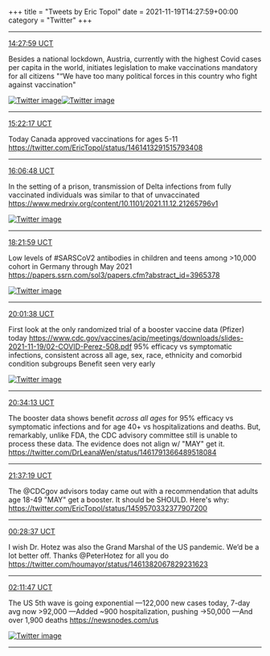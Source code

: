 +++
title = "Tweets by Eric Topol" 
date = 2021-11-19T14:27:59+00:00
category = "Twitter"
+++


---

<a href="https://twitter.com/erictopol/status/1461702799369011201" target="_blank" rel="noreferer">14:27:59 UCT</a>

Besides a national lockdown, Austria, currently with the highest Covid cases per capita in the world, initiates legislation to make vaccinations mandatory for all citizens
"“We have too many political forces in this country who fight against vaccination" 

<a href="FEkBishUcAIA9ve.jpg"  ><img src="FEkBishUcAIA9ve.jpg" alt="Twitter image" ></img></a><a href="FEkC0KeVQAU1hQu.jpg"  ><img src="FEkC0KeVQAU1hQu.jpg" alt="Twitter image" ></img></a>

---

<a href="https://twitter.com/erictopol/status/1461716467221557251" target="_blank" rel="noreferer">15:22:17 UCT</a>

Today Canada approved vaccinations for ages 5-11 https://twitter.com/EricTopol/status/1461413291515793408



---

<a href="https://twitter.com/erictopol/status/1461727670895472641" target="_blank" rel="noreferer">16:06:48 UCT</a>

In the setting of a prison, transmission of Delta infections from fully vaccinated individuals was similar to that of unvaccinated 
https://www.medrxiv.org/content/10.1101/2021.11.12.21265796v1 

<a href="FEkZEMnVgAgJAiB.jpg"  ><img src="FEkZEMnVgAgJAiB.jpg" alt="Twitter image" ></img></a>

---

<a href="https://twitter.com/erictopol/status/1461761689674665985" target="_blank" rel="noreferer">18:21:59 UCT</a>

Low levels of #SARSCoV2 antibodies in children and teens among &gt;10,000 cohort in Germany through May 2021 https://papers.ssrn.com/sol3/papers.cfm?abstract_id=3965378 

<a href="FEkz47AVEAIlRnc.jpg"  ><img src="FEkz47AVEAIlRnc.jpg" alt="Twitter image" ></img></a>

---

<a href="https://twitter.com/erictopol/status/1461786768131465219" target="_blank" rel="noreferer">20:01:38 UCT</a>

First look at the only randomized trial of a booster vaccine data (Pfizer) today https://www.cdc.gov/vaccines/acip/meetings/downloads/slides-2021-11-19/02-COVID-Perez-508.pdf
95% efficacy vs symptomatic infections, consistent across all age, sex, race, ethnicity and comorbid condition subgroups 
Benefit seen very early 

<a href="FElO2f-VIAMvRaB.jpg"  ><img src="FElO2f-VIAMvRaB.jpg" alt="Twitter image" ></img></a>

---

<a href="https://twitter.com/erictopol/status/1461794967874068489" target="_blank" rel="noreferer">20:34:13 UCT</a>

The booster data shows benefit *across all ages* for 95% efficacy vs symptomatic infections and for age 40+ vs hospitalizations and deaths. But, remarkably,  unlike FDA, the CDC advisory committee still is unable to process these data.
The evidence does not align w/ "MAY" get it. https://twitter.com/DrLeanaWen/status/1461791366489518084



---

<a href="https://twitter.com/erictopol/status/1461810844854018050" target="_blank" rel="noreferer">21:37:19 UCT</a>

The @CDCgov advisors today came out with a recommendation that adults age 18-49 "MAY" get a booster. It should be SHOULD. Here's why: https://twitter.com/EricTopol/status/1459570332377907200



---

<a href="https://twitter.com/erictopol/status/1461853953604214784" target="_blank" rel="noreferer">00:28:37 UCT</a>

I wish Dr. Hotez was also the Grand Marshal of the US pandemic. We’d be a lot better off. Thanks @PeterHotez for all you do https://twitter.com/houmayor/status/1461382067829231623



---

<a href="https://twitter.com/erictopol/status/1461879917356802052" target="_blank" rel="noreferer">02:11:47 UCT</a>

The US 5th wave is going exponential
—122,000 new cases today, 7-day avg now &gt;92,000
—Added ~900 hospitalization, pushing -&gt;50,000
—And over 1,900 deaths
https://newsnodes.com/us 

<a href="FEmiM1gVIAQEMOy.jpg"  ><img src="FEmiM1gVIAQEMOy.jpg" alt="Twitter image" ></img></a>

---